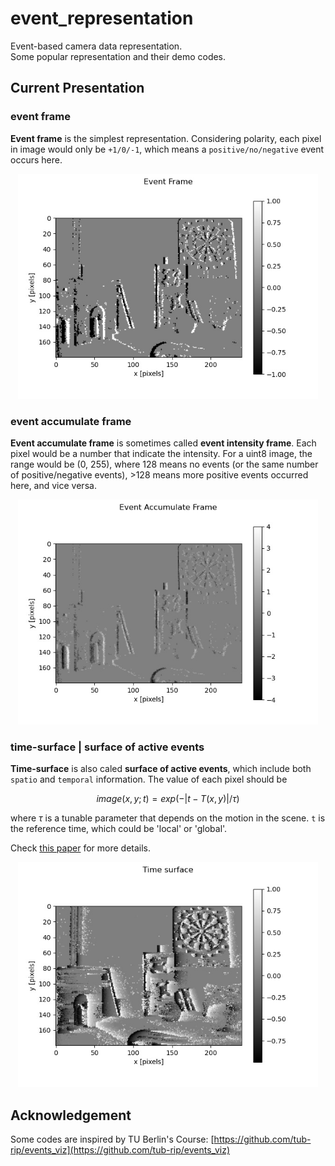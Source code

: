 # event_representation

Event-based camera data representation.  
Some popular representation and their demo codes.



## Current Presentation 

### event frame
**Event frame** is the simplest representation. Considering polarity, each pixel in image would only be `+1/0/-1`, which means a `positive/no/negative` event occurs here.  
<div align=center>
<img src="https://raw.githubusercontent.com/LarryDong/event_representation/main/figure/event_frame.jpg" width="480" height="360" alt="event frame"/><br/>
</div>


### event accumulate frame
**Event accumulate frame** is sometimes called **event intensity frame**. Each pixel would be a number that indicate the intensity. For a uint8 image, the range would be (0, 255), where 128 means no events (or the same number of positive/negative events), >128 means more positive events occurred here, and vice versa.

<div align=center>
<img src="https://raw.githubusercontent.com/LarryDong/event_representation/main/figure/event_accumulate_frame.jpg" width="480" height="360" alt="event accumulate frame"/><br/>
</div>


### time-surface | surface of active events
**Time-surface** is also caled **surface of active events**, which include both `spatio` and `temporal` information. The value of each pixel should be 

$$image(x,y; t) = exp(-|t-T(x,y)| / \tau)$$

where $\tau$ is a tunable parameter that depends on the motion in the scene. `t` is the reference time, which could be 'local' or 'global'.

Check [this paper](https://www.neuromorphic-vision.com/public/publications/1/publication.pdf) for more details. 

<div align=center>
<img src="https://raw.githubusercontent.com/LarryDong/event_representation/main/figure/time_surface.jpg" width="480" height="360" alt="time_surface"/><br/>
</div>


## Acknowledgement
Some codes are inspired by TU Berlin's Course: [https://github.com/tub-rip/events_viz](https://github.com/tub-rip/events_viz)
